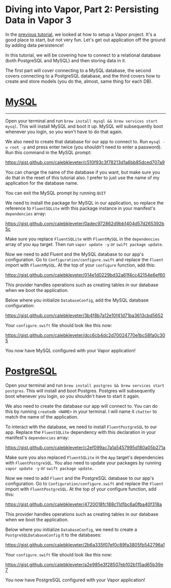 # Diving into Vapor, Part 2: Persisting Data in Vapor 3

In the [previous tutorial](https://theswiftwebdeveloper.com/diving-into-vapor-part-1-up-and-running-with-vapor-3-edab3c79aab9), we looked at how to setup a Vapor project. It's a good place to start, but not very fun. Let's get out application off the ground by adding data persistence!

In this tutorial, we will be covering how to connect to a relational database (both PostgreSQL and MySQL) and then storing data in it.

The first part will cover connecting to a MySQL database, the second covers connecting to a PostgreSQL database, and the third covers how to create and store models (you do the, almost, same thing for each DB).

# [MySQL](https://docs.vapor.codes/3.0/mysql/getting-started/)
---

Open your terminal and run `brew install mysql && brew services start mysql`. This will install MySQL and boot it up. MySQL will subsequently boot whenever you login, so you won't have to do that again. 

We also need to create that database for our app to connect to. Run `mysql -u root -p` and press enter twice (you shouldn't need to enter a password). Run this command in the MySQL prompt:

https://gist.github.com/calebkleveter/c510f93c3f78213d1a6bb85dced707a9

You can change the name of the database if you want, but make sure you do that in the reset of this tutorial also. I prefer to just use the name of my application for the database name. 

You can exit the MySQL prompt by running `QUIT`

We need to install the package for MySQL in our application, so replace the reference to `FluentSQLite` with this package instance in your manifest's `dependencies` array:

https://gist.github.com/calebkleveter/0adec972862d9bb1404d57d265392b5c

Make sure you replace `FluentSQLite` with `FluentMySQL` in the `dependencies` array of you `App` target. Then run `vapor update -y` or `swift package update`.

Now we need to add Fluent and the MySQL database to our app's configuration. Go to `Configuration/configure.swift` and replace the `Fluent` import with `FluentMySQL`. At the top of your `configure` function, add this:

https://gist.github.com/calebkleveter/014e1d0229bd32a61f4cc42154e6ef60

This provider handles operations such as creating tables in our database when we boot the application.

Below where you initialize `DatabaseConfig`, add the MySQL database configuration:

https://gist.github.com/calebkleveter/3b4f8b7a12e10f41d71ba3613cbd5652

Your `configure.swift` file should look like this now:

https://gist.github.com/calebkleveter/dcc6cb4dc2d70024770e1bc58fa0c305

You now have MySQL configured with your Vapor application!


# [PostgreSQL](https://docs.vapor.codes/3.0/postgresql/getting-started/)

Open your terminal and run `brew install postgres && brew services start postgres`. This will install and boot Postgres. Postgres will subsequently boot whenever you login, so you shouldn't have to start it again.

We also need to create the database our app will connect to. You can do this by running `createdb <NAME>` in your terminal. I will name it `chatter` to match the name of the application.

To interact with the database, we need to install `FluentPostgreSQL` to our app. Replace the `FluentSQLite` dependency with this declaration in your manifest's `dependencies` array:

https://gist.github.com/calebkleveter/c2ef099ac7a1a5457995d180a05b271a

Make sure you also replaced `FluentSQLite` in the `App` target's dependencies with `FluentPostgreSQL`. You also need to update your packages by running `vapor update -y` or `swift package update`.

Now we need to add `Fluent` and the PostgreSQL database to our app's configuration. Go to `Configuration/configure.swift` and replace the `Fluent` import with `FluentPostgreSQL`. At the top of your configure function, add this:

https://gist.github.com/calebkleveter/4720018fc188c11d1bc6a0fba40f318a

This provider handles operations such as creating tables in our database when we boot the application.

Below where you initialize `DatabaseConfig`, we need to create a `PostgreSQLDatabaseConfig` it to the databases:

https://gist.github.com/calebkleveter/2b6a335f07ef0c89fa3805fb542796a1

Your `configure.swift` file should look like this now:

https://gist.github.com/calebkleveter/a2e985e3f28507eb102b115ad65b39e7

You now have PostgreSQL configured with your Vapor application!